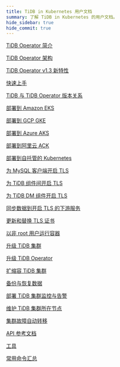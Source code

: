 ```yaml
---
title: TiDB in Kubernetes 用户文档
summary: 了解 TiDB in Kubernetes 的用户文档。
hide_sidebar: true
hide_commit: true
---
```


<LearningPathContainer platform="tidb-operator" title="TiDB in Kubernetes" subTitle="使用 PingCAP 提供的 TiDB Operator，你可以在公有云或私有部署的 Kubernetes 集群上自动运维 TiDB 集群，实现 TiDB 在 Kubernetes 上的无缝运行。">

<LearningPath label="了解" icon="cloud1">

[TiDB Operator 简介](https://docs.pingcap.com/zh/tidb-in-kubernetes/v1.3/tidb-operator-overview)

[TiDB Operator 架构](https://docs.pingcap.com/zh/tidb-in-kubernetes/v1.3/architecture)

[TiDB Operator v1.3 新特性](https://docs.pingcap.com/zh/tidb-in-kubernetes/v1.3/whats-new-in-v1.3)

[快速上手](https://docs.pingcap.com/zh/tidb-in-kubernetes/v1.3/get-started)

[TiDB 与 TiDB Operator 版本关系](https://docs.pingcap.com/zh/tidb-in-kubernetes/v1.3/tidb-operator-overview)

</LearningPath>

<LearningPath label="部署" icon="deploy">

[部署到 Amazon EKS](https://docs.pingcap.com/zh/tidb-in-kubernetes/v1.3/deploy-on-aws-eks)

[部署到 GCP GKE](https://docs.pingcap.com/zh/tidb-in-kubernetes/v1.3/deploy-on-gcp-gke)

[部署到 Azure AKS](https://docs.pingcap.com/zh/tidb-in-kubernetes/v1.3/deploy-on-azure-aks)

[部署到阿里云 ACK](https://docs.pingcap.com/zh/tidb-in-kubernetes/v1.3/deploy-on-alibaba-cloud)

[部署到自托管的 Kubernetes](https://docs.pingcap.com/zh/tidb-in-kubernetes/v1.3/prerequisites)

</LearningPath>

<LearningPath label="安全" icon="cloud3">

[为 MySQL 客户端开启 TLS](https://docs.pingcap.com/zh/tidb-in-kubernetes/v1.3/enable-tls-for-mysql-client)

[为 TiDB 组件间开启 TLS](https://docs.pingcap.com/zh/tidb-in-kubernetes/v1.3/enable-tls-between-components)

[为 TiDB DM 组件开启 TLS](https://docs.pingcap.com/zh/tidb-in-kubernetes/v1.3/enable-tls-for-dm)

[同步数据到开启 TLS 的下游服务](https://docs.pingcap.com/zh/tidb-in-kubernetes/v1.3/enable-tls-for-ticdc-sink)

[更新和替换 TLS 证书](https://docs.pingcap.com/zh/tidb-in-kubernetes/v1.3/renew-tls-certificate)

[以非 root 用户运行容器](https://docs.pingcap.com/zh/tidb-in-kubernetes/v1.3/containers-run-as-non-root-user)

</LearningPath>

<LearningPath label="运维" icon="maintain">

[升级 TiDB 集群](https://docs.pingcap.com/zh/tidb-in-kubernetes/v1.3/upgrade-a-tidb-cluster)

[升级 TiDB Operator](https://docs.pingcap.com/zh/tidb-in-kubernetes/v1.3/upgrade-tidb-operator)

[扩缩容 TiDB 集群](https://docs.pingcap.com/zh/tidb-in-kubernetes/v1.3/scale-a-tidb-cluster)

[备份与恢复数据](https://docs.pingcap.com/zh/tidb-in-kubernetes/v1.3/backup-restore-overview)

[部署 TiDB 集群监控与告警](https://docs.pingcap.com/zh/tidb-in-kubernetes/v1.3/monitor-a-tidb-cluster)

[维护 TiDB 集群所在节点](https://docs.pingcap.com/zh/tidb-in-kubernetes/v1.3/maintain-a-kubernetes-node)

[集群故障自动转移](https://docs.pingcap.com/zh/tidb-in-kubernetes/v1.3/use-auto-failover)

</LearningPath>

<LearningPath label="参考" icon="cloud-dev">

[API 参考文档](https://github.com/pingcap/tidb-operator/blob/master/docs/api-references/docs.md)

[工具](https://docs.pingcap.com/zh/tidb-in-kubernetes/v1.3/tidb-toolkit)

[常用命令汇总](https://docs.pingcap.com/zh/tidb-in-kubernetes/v1.3/cheat-sheet)

</LearningPath>

</LearningPathContainer>
